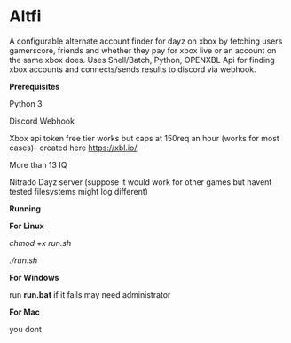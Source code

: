 # Altfi
A configurable alternate account finder for dayz on xbox by fetching users gamerscore, friends and whether they pay for xbox live or an account on the same xbox does. 
Uses Shell/Batch, Python, OPENXBL Api for finding xbox accounts and connects/sends results to discord via webhook.

**Prerequisites**

Python 3

Discord Webhook

Xbox api token free tier works but caps at 150req an hour (works for most cases)- created here https://xbl.io/

More than 13 IQ

Nitrado Dayz server (suppose it would work for other games but havent tested filesystems might log different)

**Running**

**For Linux**

_chmod +x run.sh_

_./run.sh_

**For Windows**

run **run.bat** if it fails may need administrator

**For Mac**

you dont
